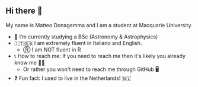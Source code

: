 ## Hi there 👋
My name is Matteo Donagemma and I am a student at Macquarie University.
- 🔭 I’m currently studying a BSc (Astronomy & Astrophysics)
- 🇮🇹🇬🇧 I am extremely fluent in Italiano and English.
  - Ⓡ I am NOT fluent in R
- 📞 How to reach me: If you need to reach me then it's likely you already know me 🤷‍♂️
  -  Or rather you won't need to reach me through GitHub 🖥️
- ❓ Fun fact: I used to live in the Netherlands! 🇳🇱

<!--
**MatteoQU/MatteoQU** is a ✨ _special_ ✨ repository because its `README.md` (this file) appears on your GitHub profile.

Here are some ideas to get you started:

- 🔭 I’m currently working on ...
- 🌱 I’m currently learning ...
- 👯 I’m looking to collaborate on ...
- 🤔 I’m looking for help with ...
- 💬 Ask me about ...
- 📫 How to reach me: ...
- 😄 Pronouns: ...
- ⚡ Fun fact: ...
-->
